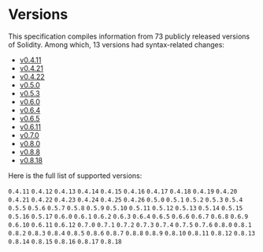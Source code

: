 <!-- This file is generated automatically by infrastructure scripts. Please don't edit by hand. -->

# Versions

This specification compiles information from 73 publicly released versions of Solidity. Among which, 13 versions had syntax-related changes:

-   [v0.4.11](../v0.4.11/)
-   [v0.4.21](../v0.4.21/)
-   [v0.4.22](../v0.4.22/)
-   [v0.5.0](../v0.5.0/)
-   [v0.5.3](../v0.5.3/)
-   [v0.6.0](../v0.6.0/)
-   [v0.6.4](../v0.6.4/)
-   [v0.6.5](../v0.6.5/)
-   [v0.6.11](../v0.6.11/)
-   [v0.7.0](../v0.7.0/)
-   [v0.8.0](../v0.8.0/)
-   [v0.8.8](../v0.8.8/)
-   [v0.8.18](../v0.8.18/)

Here is the full list of supported versions:

`0.4.11`
`0.4.12`
`0.4.13`
`0.4.14`
`0.4.15`
`0.4.16`
`0.4.17`
`0.4.18`
`0.4.19`
`0.4.20`
`0.4.21`
`0.4.22`
`0.4.23`
`0.4.24`
`0.4.25`
`0.4.26`
`0.5.0`
`0.5.1`
`0.5.2`
`0.5.3`
`0.5.4`
`0.5.5`
`0.5.6`
`0.5.7`
`0.5.8`
`0.5.9`
`0.5.10`
`0.5.11`
`0.5.12`
`0.5.13`
`0.5.14`
`0.5.15`
`0.5.16`
`0.5.17`
`0.6.0`
`0.6.1`
`0.6.2`
`0.6.3`
`0.6.4`
`0.6.5`
`0.6.6`
`0.6.7`
`0.6.8`
`0.6.9`
`0.6.10`
`0.6.11`
`0.6.12`
`0.7.0`
`0.7.1`
`0.7.2`
`0.7.3`
`0.7.4`
`0.7.5`
`0.7.6`
`0.8.0`
`0.8.1`
`0.8.2`
`0.8.3`
`0.8.4`
`0.8.5`
`0.8.6`
`0.8.7`
`0.8.8`
`0.8.9`
`0.8.10`
`0.8.11`
`0.8.12`
`0.8.13`
`0.8.14`
`0.8.15`
`0.8.16`
`0.8.17`
`0.8.18`
